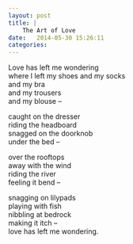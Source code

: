 ```yaml
---
layout: post
title: |
    The Art of Love
date:   2014-05-30 15:26:11
categories: 
---
```


Love has left me wondering  
where I left my shoes and my socks  
and my bra  
and my trousers  
and my blouse – 

caught on the dresser  
riding the headboard  
snagged on the doorknob  
under the bed – 

over the rooftops  
away with the wind  
riding the river  
feeling it bend – 

snagging on lilypads  
playing with fish  
nibbling at bedrock  
making it itch –  
love has left me wondering. 
